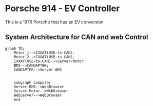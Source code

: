 # Porsche 914 - EV Controller
This is a 1976 Porsche that has an EV conversion.

## System Architecture for CAN and web Control

```mermaid
graph TD;
    Motor_1-->IXXAT(USB-to-CAN);
    Motor_2-->IXXAT(USB-to-CAN);
    IXXAT(USB-to-CAN)-->Server-Motor
    BMS-->CANDAPTER;
    CANDAPTER-->Server-BMS


    subgraph Computer
    Server-BMS-->WebBrowser
    Server-Motor-->WebBrowser
    WebServer-->WebBrowser
    end
```